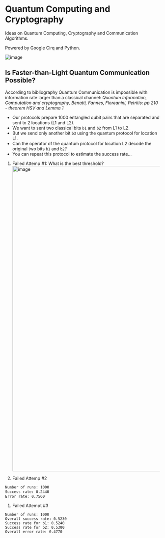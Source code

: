 # Quantum Computing and Cryptography

Ideas on Quantum Computing, Cryptography and Communication Algorithms.

Powered by Google Cirq and Python.

![image](https://github.com/user-attachments/assets/d9feaed5-cd4c-4725-8c11-1f7a60b5dbcc)

## Is Faster-than-Light Quantum Communication Possible?

According to bibliography Quantum Communication is impossible with information rate larger than a classical channel: *Quantum Information, Computation and cryptography, Benatti, Fannes, Floreanini, Petritis: pp 210 - theorem HSV and Lemma 1*

- Our protocols prepare 1000 entangled qubit pairs that are separated and sent to 2 locations (L1 and L2).
- We want to sent two classical bits `b1` and `b2` from L1 to L2.
- But we send only another bit `b3` using the quantum protocol for location L1.
- Can the operator of the quantum protocol for location L2 decode the original two bits `b1` and `b2`?
- You can repeat this protocol to estimate the success rate...

1. Failed Attemp #1: What is the best threshold? <img width="995" alt="image" src="https://github.com/user-attachments/assets/6ee7069b-2e97-4e61-a83e-313a396baa29">

1. Failed Attemp #2
```bash
Number of runs: 1000
Success rate: 0.2440
Error rate: 0.7560
```
1. Failed Attempt #3
```
Number of runs: 1000
Overall success rate: 0.5230
Success rate for b1: 0.5240
Success rate for b2: 0.5300
Overall error rate: 0.4770
```
